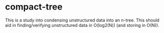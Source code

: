 # compact-tree
This is a study into condensing unstructured data into an n-tree.
This should aid in finding/verifying unstructured data in O(log2(N)) (and storing in O(N)).
